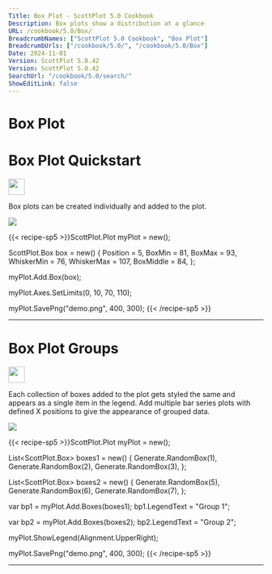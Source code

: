 ```yaml
---
Title: Box Plot - ScottPlot 5.0 Cookbook
Description: Box plots show a distribution at a glance
URL: /cookbook/5.0/Box/
BreadcrumbNames: ["ScottPlot 5.0 Cookbook", "Box Plot"]
BreadcrumbUrls: ["/cookbook/5.0/", "/cookbook/5.0/Box"]
Date: 2024-11-01
Version: ScottPlot 5.0.42
Version: ScottPlot 5.0.42
SearchUrl: "/cookbook/5.0/search/"
ShowEditLink: false
---
```


<h1>Box Plot</h1>


<div class='d-flex align-items-center mt-5'>
<h1 class='me-2 text-dark my-0 border-0'>Box Plot Quickstart</h1>
<a href='/cookbook/5.0/Box/BoxPlotQuickstart' target='_blank'>
<img src='/images/icons/new-window.svg' style='height: 2rem;' class='new-window-icon'>
</a>
</div>

Box plots can be created individually and added to the plot.

[![](/cookbook/5.0/images/BoxPlotQuickstart.png?241101192719)](/cookbook/5.0/images/BoxPlotQuickstart.png?241101192719)

{{< recipe-sp5 >}}ScottPlot.Plot myPlot = new();

ScottPlot.Box box = new()
{
    Position = 5,
    BoxMin = 81,
    BoxMax = 93,
    WhiskerMin = 76,
    WhiskerMax = 107,
    BoxMiddle = 84,
};

myPlot.Add.Box(box);

myPlot.Axes.SetLimits(0, 10, 70, 110);

myPlot.SavePng("demo.png", 400, 300);
{{< /recipe-sp5 >}}

<hr class='my-5 invisible'>



<div class='d-flex align-items-center mt-5'>
<h1 class='me-2 text-dark my-0 border-0'>Box Plot Groups</h1>
<a href='/cookbook/5.0/Box/BoxPlotGroups' target='_blank'>
<img src='/images/icons/new-window.svg' style='height: 2rem;' class='new-window-icon'>
</a>
</div>

Each collection of boxes added to the plot gets styled the same and appears as a single item in the legend. Add multiple bar series plots with defined X positions to give the appearance of grouped data.

[![](/cookbook/5.0/images/BoxPlotGroups.png?241101192719)](/cookbook/5.0/images/BoxPlotGroups.png?241101192719)

{{< recipe-sp5 >}}ScottPlot.Plot myPlot = new();

List<ScottPlot.Box> boxes1 = new() {
    Generate.RandomBox(1),
    Generate.RandomBox(2),
    Generate.RandomBox(3),
};

List<ScottPlot.Box> boxes2 = new() {
    Generate.RandomBox(5),
    Generate.RandomBox(6),
    Generate.RandomBox(7),
};

var bp1 = myPlot.Add.Boxes(boxes1);
bp1.LegendText = "Group 1";

var bp2 = myPlot.Add.Boxes(boxes2);
bp2.LegendText = "Group 2";

myPlot.ShowLegend(Alignment.UpperRight);

myPlot.SavePng("demo.png", 400, 300);
{{< /recipe-sp5 >}}

<hr class='my-5 invisible'>


